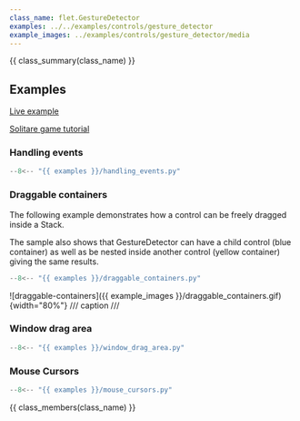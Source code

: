 ```yaml
---
class_name: flet.GestureDetector
examples: ../../examples/controls/gesture_detector
example_images: ../examples/controls/gesture_detector/media
---
```


{{ class_summary(class_name) }}

## Examples

[Live example](https://flet-controls-gallery.fly.dev/utility/gesturedetector)

[Solitare game tutorial](https://flet.dev/docs/tutorials/python-solitaire)

### Handling events

```python
--8<-- "{{ examples }}/handling_events.py"
```

### Draggable containers

The following example demonstrates how a control can be freely dragged inside a Stack.

The sample also shows that GestureDetector can have a child control (blue container) as well as be nested
inside another control (yellow container) giving the same results.

```python
--8<-- "{{ examples }}/draggable_containers.py"
```

![draggable-containers]({{ example_images }}/draggable_containers.gif){width="80%"}
/// caption
///

### Window drag area

```python
--8<-- "{{ examples }}/window_drag_area.py"
```

### Mouse Cursors

```python
--8<-- "{{ examples }}/mouse_cursors.py"
```

{{ class_members(class_name) }}
